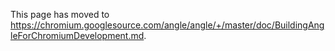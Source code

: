 This page has moved to https://chromium.googlesource.com/angle/angle/+/master/doc/BuildingAngleForChromiumDevelopment.md.